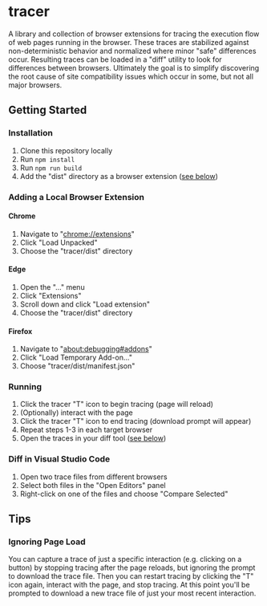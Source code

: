 # tracer

A library and collection of browser extensions for tracing the execution flow
of web pages running in the browser. These traces are stabilized against
non-deterministic behavior and normalized where minor "safe" differences occur.
Resulting traces can be loaded in a "diff" utility to look for differences
between browsers. Ultimately the goal is to simplify discovering the root cause
of site compatibility issues which occur in some, but not all major browsers.

## Getting Started

### Installation
1. Clone this repository locally
2. Run `npm install`
3. Run `npm run build`
4. Add the "dist" directory as a browser extension ([see below](#adding-a-local-browser-extension))

### Adding a Local Browser Extension

#### Chrome

1. Navigate to "[chrome://extensions](chrome://extensions)"
2. Click "Load Unpacked"
3. Choose the "tracer/dist" directory

#### Edge

1. Open the "..." menu
2. Click "Extensions"
3. Scroll down and click "Load extension"
4. Choose the "tracer/dist" directory

#### Firefox

1. Navigate to "[about:debugging#addons](about:debugging#addons)"
2. Click "Load Temporary Add-on..."
3. Choose "tracer/dist/manifest.json"

### Running

1. Click the tracer "T" icon to begin tracing (page will reload)
2. (Optionally) interact with the page
3. Click the tracer "T" icon to end tracing (download prompt will appear)
4. Repeat steps 1-3 in each target browser
5. Open the traces in your diff tool ([see below](#diff-in-visual-studio-code))

### Diff in Visual Studio Code

1. Open two trace files from different browsers
2. Select both files in the "Open Editors" panel
3. Right-click on one of the files and choose "Compare Selected"

## Tips

### Ignoring Page Load

You can capture a trace of just a specific interaction (e.g. clicking on a 
button) by stopping tracing after the page reloads, but ignoring the prompt to
download the trace file. Then you can restart tracing by clicking the "T" icon
again, interact with the page, and stop tracing. At this point you'll be
prompted to download a new trace file of just your most recent interaction.
